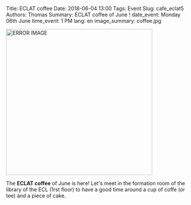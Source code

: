 Title:  ECLAT coffee
Date: 2018-06-04 13:00
Tags: Event
Slug: cafe_eclat5
Authors: Thomas
Summary:  ECLAT coffee of June !
date_event: Monday 06th June
time_event: 1 PM
lang: en
image_summary: coffee.jpg 


<img src="/images/coffee.jpg" style="width:400px;" alt="ERROR IMAGE">

The __ECLAT coffee__ of June is here! Let's meet in the formation room of the library of the ECL (1rst floor) to have a good time around a cup of coffe (or tee) and a piece of cake.
